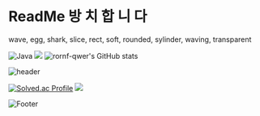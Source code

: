 # ReadMe 방 치 합 니 다

wave, egg, shark, slice, rect, soft, rounded, sylinder, waving, transparent

![Java](https://img.shields.io/badge/Java-007396.svg?&style=for-the-badge&logo=Java&logoColor=white)
<img src="https://img.shields.io/badge/JAVA-007396?style=flat-square&logo=JAVA&logoColor=white" />
![rornf-qwer's GitHub stats](https://github-readme-stats.vercel.app/api?username=rornf-qwer&show_icons=true&theme=tokyonight) 
  
![header](https://capsule-render.vercel.app/api?type=egg&color=auto&height=200&section=header&text=하-ㅁ바가&fontSize=30)

[![Solved.ac Profile](http://mazassumnida.wtf/api/v2/generate_badge?boj=tmskwjs)](https://solved.ac/tmskwjs/)
<img src="http://mazandi.herokuapp.com/api?handle=tmskwjs&theme=dark"/>

![Footer](https://capsule-render.vercel.app/api?type=egg&color=auto&height=200&section=footer)

